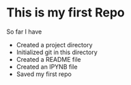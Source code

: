 
# This is my first Repo

So far I have

* Created a project directory
* Initialized git in this directory 
* Created a README file
* Created an IPYNB file
* Saved my first repo
